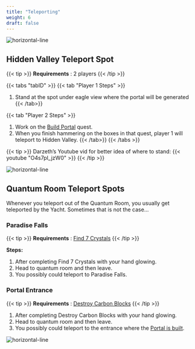```yaml
---
title: "Teleporting"
weight: 6
draft: false
---
```



![horizontal-line](/images/green-line.png)

## Hidden Valley Teleport Spot
{{< tip >}}
**Requirements** : 2 players
{{< /tip >}}


{{< tabs "tabID" >}}
{{< tab "Player 1 Steps" >}}

1. Stand at the spot under eagle view where the portal will be generated
{{< /tab>}}

{{< tab "Player 2 Steps" >}}

1. Work on the [Build Portal](/lore/quests/#build-portal) quest.
1. When you finish hammering on the boxes in that quest, player 1 will teleport to Hidden Valley.
{{< /tab>}}
{{< /tabs >}}

{{< tip >}}
Darzeth’s Youtube vid for better idea of where to stand:
{{< youtube "O4s7pI_jzW0" >}}
{{< /tip >}}

![horizontal-line](/images/green-line.png)

## Quantum Room Teleport Spots
Whenever you teleport out of the Quantum Room, you usually get teleported by the Yacht. Sometimes that is not the case...


### Paradise Falls

{{< tip >}}
**Requirements** : [Find 7 Crystals](/lore/quests/#find-7-crystals)
{{< /tip >}}

**Steps:**
1. After completing Find 7 Crystals with your hand glowing.
1. Head to quantum room and then leave.
1. You possibly could teleport to Paradise Falls.

### Portal Entrance

{{< tip >}}
**Requirements** : [Destroy Carbon Blocks](/lore/quests/#destroy-carbon-blocks)
{{< /tip >}}

1. After completing Destroy Carbon Blocks with your hand glowing.
1. Head to quantum room and then leave.
1. You possibly could teleport to the entrance where the [Portal is built](/lore/quests/#build-portal).

![horizontal-line](/images/green-line.png)
